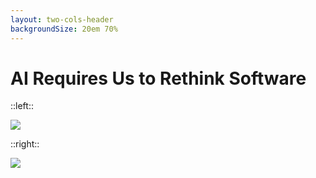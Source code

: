 ```yaml
---
layout: two-cols-header
backgroundSize: 20em 70%
---
```


# AI Requires Us to Rethink Software

::left::

![](/posw.png)

::right::

![](/aisw-p10.png)
